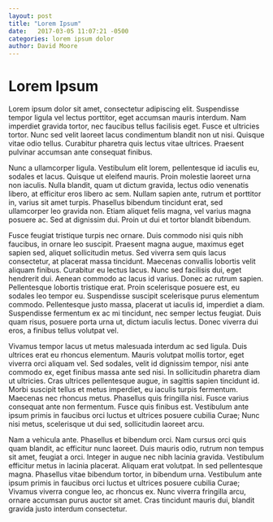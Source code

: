 ```yaml
---
layout: post
title: "Lorem Ipsum"
date:   2017-03-05 11:07:21 -0500
categories: lorem ipsum dolor
author: David Moore
---
```


# Lorem Ipsum
Lorem ipsum dolor sit amet, consectetur adipiscing elit. Suspendisse tempor ligula vel lectus porttitor, eget accumsan mauris interdum. Nam imperdiet gravida tortor, nec faucibus tellus facilisis eget. Fusce et ultricies tortor. Nunc sed velit laoreet lacus condimentum blandit non ut nisi. Quisque vitae odio tellus. Curabitur pharetra quis lectus vitae ultrices. Praesent pulvinar accumsan ante consequat finibus.

Nunc a ullamcorper ligula. Vestibulum elit lorem, pellentesque id iaculis eu, sodales et lacus. Quisque ut eleifend mauris. Proin molestie laoreet urna non iaculis. Nulla blandit, quam ut dictum gravida, lectus odio venenatis libero, at efficitur eros libero ac sem. Nullam sapien ante, rutrum et porttitor in, varius sit amet turpis. Phasellus bibendum tincidunt erat, sed ullamcorper leo gravida non. Etiam aliquet felis magna, vel varius magna posuere ac. Sed at dignissim dui. Proin ut dui et tortor blandit bibendum.

Fusce feugiat tristique turpis nec ornare. Duis commodo nisi quis nibh faucibus, in ornare leo suscipit. Praesent magna augue, maximus eget sapien sed, aliquet sollicitudin metus. Sed viverra sem quis lacus consectetur, at placerat massa tincidunt. Maecenas convallis lobortis velit aliquam finibus. Curabitur eu lectus lacus. Nunc sed facilisis dui, eget hendrerit dui. Aenean commodo ac lacus id varius. Donec ac rutrum sapien. Pellentesque lobortis tristique erat. Proin scelerisque posuere est, eu sodales leo tempor eu. Suspendisse suscipit scelerisque purus elementum commodo. Pellentesque justo massa, placerat ut iaculis id, imperdiet a diam. Suspendisse fermentum ex ac mi tincidunt, nec semper lectus feugiat. Duis quam risus, posuere porta urna ut, dictum iaculis lectus. Donec viverra dui eros, a finibus tellus volutpat vel.

Vivamus tempor lacus ut metus malesuada interdum ac sed ligula. Duis ultrices erat eu rhoncus elementum. Mauris volutpat mollis tortor, eget viverra orci aliquam vel. Sed sodales, velit id dignissim tempor, nisi ante commodo ex, eget finibus massa ante sed nisi. In sollicitudin pharetra diam ut ultricies. Cras ultrices pellentesque augue, in sagittis sapien tincidunt id. Morbi suscipit tellus et metus imperdiet, eu iaculis turpis fermentum. Maecenas nec rhoncus metus. Phasellus quis fringilla nisi. Fusce varius consequat ante non fermentum. Fusce quis finibus est. Vestibulum ante ipsum primis in faucibus orci luctus et ultrices posuere cubilia Curae; Nunc nisi metus, scelerisque ut dui sed, sollicitudin laoreet arcu.

Nam a vehicula ante. Phasellus et bibendum orci. Nam cursus orci quis quam blandit, ac efficitur nunc laoreet. Duis mauris odio, rutrum non tempus sit amet, feugiat a orci. Integer in augue nec nibh lacinia gravida. Vestibulum efficitur metus in lacinia placerat. Aliquam erat volutpat. In sed pellentesque magna. Phasellus vitae bibendum tortor, in bibendum urna. Vestibulum ante ipsum primis in faucibus orci luctus et ultrices posuere cubilia Curae; Vivamus viverra congue leo, ac rhoncus ex. Nunc viverra fringilla arcu, ornare accumsan purus auctor sit amet. Cras tincidunt mauris dui, blandit gravida justo interdum consectetur.
